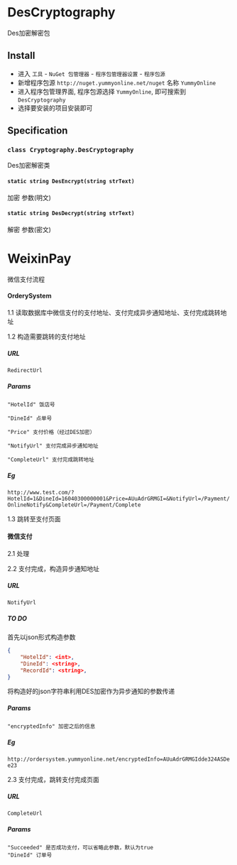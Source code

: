 # DesCryptography
Des加密解密包

## Install
- 进入 `工具` - `NuGet 包管理器` - `程序包管理器设置` - `程序包源`
- 新增程序包源 `http://nuget.yummyonline.net/nuget` 名称 `YummyOnline`
- 进入程序包管理界面, 程序包源选择 `YummyOnline`, 即可搜索到 `DesCryptography`
- 选择要安装的项目安装即可

## Specification

### `class Cryptography.DesCryptography`
Des加密解密类
#### `static string DesEncrypt(string strText)`
加密
参数(明文)

#### `static string DesDecrypt(string strText)`
解密
参数(密文)

# WeixinPay
微信支付流程

#### OrderySystem

1.1 读取数据库中微信支付的支付地址、支付完成异步通知地址、支付完成跳转地址

1.2 构造需要跳转的支付地址

##### URL
`RedirectUrl`
##### Params
```
"HotelId" 饭店号

"DineId" 点单号

"Price" 支付价格（经过DES加密）

"NotifyUrl" 支付完成异步通知地址

"CompleteUrl" 支付完成跳转地址
```

##### Eg
`http://www.test.com/?HotelId=1&DineId=16040300000001&Price=AUuAdrGRMGI=&NotifyUrl=/Payment/OnlineNotify&CompleteUrl=/Payment/Complete`

1.3 跳转至支付页面

#### 微信支付

2.1 处理

2.2 支付完成，构造异步通知地址

##### URL
`NotifyUrl`
##### TO DO
首先以json形式构造参数
```json
{
	"HotelId": <int>,
	"DineId": <string>,
	"RecordId": <string>,
}
```
将构造好的json字符串利用DES加密作为异步通知的参数传递

##### Params
```
"encryptedInfo" 加密之后的信息
```

##### Eg
`http://ordersystem.yummyonline.net/encryptedInfo=AUuAdrGRMGIdde324ASDee23`

2.3 支付完成，跳转支付完成页面
##### URL
`CompleteUrl`
##### Params
```
"Succeeded" 是否成功支付，可以省略此参数，默认为true
"DineId" 订单号
```
